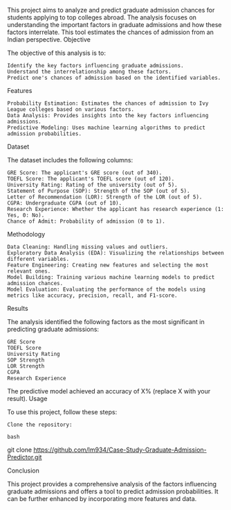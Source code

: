 This project aims to analyze and predict graduate admission chances for students applying to top colleges abroad. The analysis focuses on understanding the important factors in graduate admissions and how these factors interrelate. This tool estimates the chances of admission from an Indian perspective.
Objective

The objective of this analysis is to:

    Identify the key factors influencing graduate admissions.
    Understand the interrelationship among these factors.
    Predict one's chances of admission based on the identified variables.

Features

    Probability Estimation: Estimates the chances of admission to Ivy League colleges based on various factors.
    Data Analysis: Provides insights into the key factors influencing admissions.
    Predictive Modeling: Uses machine learning algorithms to predict admission probabilities.

Dataset

The dataset includes the following columns:

    GRE Score: The applicant's GRE score (out of 340).
    TOEFL Score: The applicant's TOEFL score (out of 120).
    University Rating: Rating of the university (out of 5).
    Statement of Purpose (SOP): Strength of the SOP (out of 5).
    Letter of Recommendation (LOR): Strength of the LOR (out of 5).
    CGPA: Undergraduate CGPA (out of 10).
    Research Experience: Whether the applicant has research experience (1: Yes, 0: No).
    Chance of Admit: Probability of admission (0 to 1).

Methodology

    Data Cleaning: Handling missing values and outliers.
    Exploratory Data Analysis (EDA): Visualizing the relationships between different variables.
    Feature Engineering: Creating new features and selecting the most relevant ones.
    Model Building: Training various machine learning models to predict admission chances.
    Model Evaluation: Evaluating the performance of the models using metrics like accuracy, precision, recall, and F1-score.

Results

The analysis identified the following factors as the most significant in predicting graduate admissions:

    GRE Score
    TOEFL Score
    University Rating
    SOP Strength
    LOR Strength
    CGPA
    Research Experience

The predictive model achieved an accuracy of X% (replace X with your result).
Usage

To use this project, follow these steps:

    Clone the repository:

    bash

git clone https://github.com/lm934/Case-Study-Graduate-Admission-Predictor.git

Conclusion

This project provides a comprehensive analysis of the factors influencing graduate admissions and offers a tool to predict admission probabilities. It can be further enhanced by incorporating more features and data.
